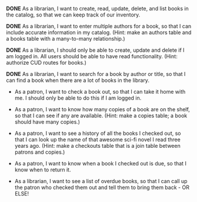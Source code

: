 **DONE** As a librarian, I want to create, read, update, delete, and list books in the catalog, so that we can keep track of our inventory. 

**DONE** As a librarian, I want to enter multiple authors for a book, so that I can include accurate information in my catalog. (Hint: make an authors table and a books table with a many-to-many relationship.)  

**DONE** As a librarian, I should only be able to create, update and delete if I am logged in. All users should be able to have read functionality. (Hint: authorize CUD routes for books.)  

**DONE** As a librarian, I want to search for a book by author or title, so that I can find a book when there are a lot of books in the library.  

* As a patron, I want to check a book out, so that I can take it home with me. I should only be able to do this if I am logged in.  

* As a patron, I want to know how many copies of a book are on the shelf, so that I can see if any are available. (Hint: make a copies table; a book should have many copies.)  

* As a patron, I want to see a history of all the books I checked out, so that I can look up the name of that awesome sci-fi novel I read three years ago. (Hint: make a checkouts table that is a join table between patrons and copies.)  

* As a patron, I want to know when a book I checked out is due, so that I know when to return it.  

* As a librarian, I want to see a list of overdue books, so that I can call up the patron who checked them out and tell them to bring them back - OR ELSE!